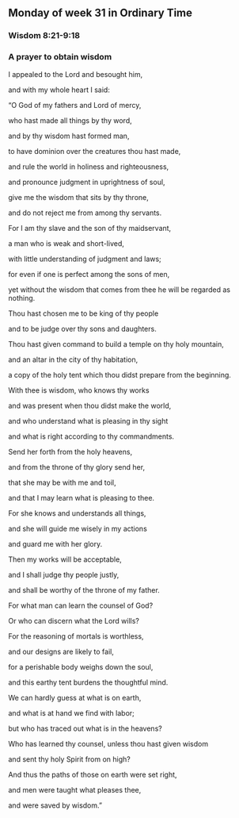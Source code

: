 ## Monday of week 31 in Ordinary Time

### Wisdom 8:21-9:18

### A prayer to obtain wisdom

I appealed to the Lord and besought him,

and with my whole heart I said:

“O God of my fathers and Lord of mercy,

who hast made all things by thy word,

and by thy wisdom hast formed man,

to have dominion over the creatures thou hast made,

and rule the world in holiness and righteousness,

and pronounce judgment in uprightness of soul,

give me the wisdom that sits by thy throne,

and do not reject me from among thy servants.

For I am thy slave and the son of thy maidservant,

a man who is weak and short-lived,

with little understanding of judgment and laws;

for even if one is perfect among the sons of men,

yet without the wisdom that comes from thee he will be regarded as nothing.

Thou hast chosen me to be king of thy people

and to be judge over thy sons and daughters.

Thou hast given command to build a temple on thy holy mountain,

and an altar in the city of thy habitation,

a copy of the holy tent which thou didst prepare from the beginning.

With thee is wisdom, who knows thy works

and was present when thou didst make the world,

and who understand what is pleasing in thy sight

and what is right according to thy commandments.

Send her forth from the holy heavens,

and from the throne of thy glory send her,

that she may be with me and toil,

and that I may learn what is pleasing to thee.

For she knows and understands all things,

and she will guide me wisely in my actions

and guard me with her glory.

Then my works will be acceptable,

and I shall judge thy people justly,

and shall be worthy of the throne of my father.

For what man can learn the counsel of God?

Or who can discern what the Lord wills?

For the reasoning of mortals is worthless,

and our designs are likely to fail,

for a perishable body weighs down the soul,

and this earthy tent burdens the thoughtful mind.

We can hardly guess at what is on earth,

and what is at hand we find with labor;

but who has traced out what is in the heavens?

Who has learned thy counsel, unless thou hast given wisdom

and sent thy holy Spirit from on high?

And thus the paths of those on earth were set right,

and men were taught what pleases thee,

and were saved by wisdom.”